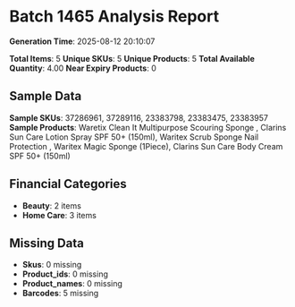 # Batch 1465 Analysis Report

**Generation Time**: 2025-08-12 20:10:07

**Total Items**: 5
**Unique SKUs**: 5
**Unique Products**: 5
**Total Available Quantity**: 4.00
**Near Expiry Products**: 0

## Sample Data
**Sample SKUs**: 37286961, 37289116, 23383798, 23383475, 23383957
**Sample Products**: Waretix Clean It Multipurpose Scouring Sponge , Clarins Sun Care Lotion Spray SPF 50+ (150ml), Waritex Scrub Sponge Nail Protection , Waritex Magic Sponge (1Piece), Clarins Sun Care Body Cream SPF 50+ (150ml)

## Financial Categories
- **Beauty**: 2 items
- **Home Care**: 3 items

## Missing Data
- **Skus**: 0 missing
- **Product_ids**: 0 missing
- **Product_names**: 0 missing
- **Barcodes**: 5 missing
